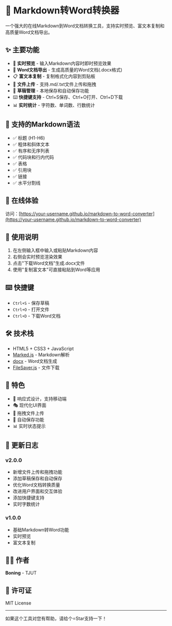 # 📝 Markdown转Word转换器

一个强大的在线Markdown到Word文档转换工具，支持实时预览、富文本复制和高质量Word文档导出。

## ✨ 主要功能

- 🔄 **实时预览** - 输入Markdown内容时即时预览效果
- 📄 **Word文档导出** - 生成高质量的Word文档(.docx格式)
- 📋 **富文本复制** - 复制格式化内容到剪贴板
- 📁 **文件上传** - 支持.md/.txt文件上传和拖拽
- 💾 **草稿管理** - 本地保存和自动保存功能
- ⌨️ **快捷键支持** - Ctrl+S保存、Ctrl+O打开、Ctrl+D下载
- 📊 **实时统计** - 字符数、单词数、行数统计

## 🎯 支持的Markdown语法

- ✅ 标题 (H1-H6)
- ✅ 粗体和斜体文本
- ✅ 有序和无序列表
- ✅ 代码块和行内代码
- ✅ 表格
- ✅ 引用块
- ✅ 链接
- ✅ 水平分割线

## 🚀 在线体验

访问：[https://your-username.github.io/markdown-to-word-converter](https://your-username.github.io/markdown-to-word-converter)

## 📖 使用说明

1. 在左侧输入框中输入或粘贴Markdown内容
2. 右侧会实时预览渲染效果
3. 点击"下载Word文档"生成.docx文件
4. 使用"复制富文本"可直接粘贴到Word等应用

## ⌨️ 快捷键

- `Ctrl+S` - 保存草稿
- `Ctrl+O` - 打开文件
- `Ctrl+D` - 下载Word文档

## 🛠️ 技术栈

- HTML5 + CSS3 + JavaScript
- [Marked.js](https://marked.js.org/) - Markdown解析
- [docx](https://github.com/dolanmiu/docx) - Word文档生成
- [FileSaver.js](https://github.com/eligrey/FileSaver.js) - 文件下载

## 🎨 特色

- 📱 响应式设计，支持移动端
- 🎭 现代化UI界面
- 🔄 拖拽文件上传
- 💾 自动保存功能
- 📊 实时状态提示

## 📝 更新日志

### v2.0.0
- 新增文件上传和拖拽功能
- 添加草稿保存和自动保存
- 优化Word文档转换质量
- 改进用户界面和交互体验
- 添加快捷键支持
- 实时字数统计

### v1.0.0
- 基础Markdown转Word功能
- 实时预览
- 富文本复制

## 👨‍💻 作者

**Boning** - TJUT

## 📄 许可证

MIT License

---

如果这个工具对您有帮助，请给个⭐Star支持一下！